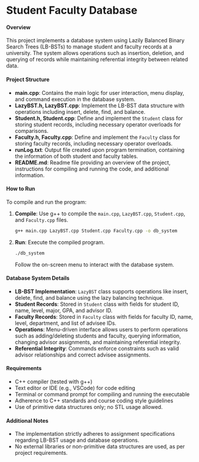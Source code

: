 # Student Faculty Database

#### Overview
This project implements a database system using Lazily Balanced Binary Search Trees (LB-BSTs) to manage student and faculty records at a university. The system allows operations such as insertion, deletion, and querying of records while maintaining referential integrity between related data.

#### Project Structure
- **main.cpp**: Contains the main logic for user interaction, menu display, and command execution in the database system.
- **LazyBST.h, LazyBST.cpp**: Implement the LB-BST data structure with operations including insert, delete, find, and balance.
- **Student.h, Student.cpp**: Define and implement the `Student` class for storing student records, including necessary operator overloads for comparisons.
- **Faculty.h, Faculty.cpp**: Define and implement the `Faculty` class for storing faculty records, including necessary operator overloads.
- **runLog.txt**: Output file created upon program termination, containing the information of both student and faculty tables.
- **README.md**: Readme file providing an overview of the project, instructions for compiling and running the code, and additional information.

#### How to Run
To compile and run the program:

1. **Compile**: Use g++ to compile the `main.cpp`, `LazyBST.cpp`, `Student.cpp`, and `Faculty.cpp` files.
   ```bash
   g++ main.cpp LazyBST.cpp Student.cpp Faculty.cpp -o db_system
   ```

2. **Run**: Execute the compiled program.
   ```bash
   ./db_system
   ```
   Follow the on-screen menu to interact with the database system.

#### Database System Details
- **LB-BST Implementation**: `LazyBST` class supports operations like insert, delete, find, and balance using the lazy balancing technique.
- **Student Records**: Stored in `Student` class with fields for student ID, name, level, major, GPA, and advisor ID.
- **Faculty Records**: Stored in `Faculty` class with fields for faculty ID, name, level, department, and list of advisee IDs.
- **Operations**: Menu-driven interface allows users to perform operations such as adding/deleting students and faculty, querying information, changing advisor assignments, and maintaining referential integrity.
- **Referential Integrity**: Commands enforce constraints such as valid advisor relationships and correct advisee assignments.

#### Requirements
- C++ compiler (tested with g++)
- Text editor or IDE (e.g., VSCode) for code editing
- Terminal or command prompt for compiling and running the executable
- Adherence to C++ standards and course coding style guidelines
- Use of primitive data structures only; no STL usage allowed.

#### Additional Notes
- The implementation strictly adheres to assignment specifications regarding LB-BST usage and database operations.
- No external libraries or non-primitive data structures are used, as per project requirements.
